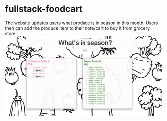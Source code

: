 # fullstack-foodcart
The website updates users what produce is in season in this month. Users then can add the produce item to their note/cart to buy it from grocery store.
![Project.png](Project.png)
